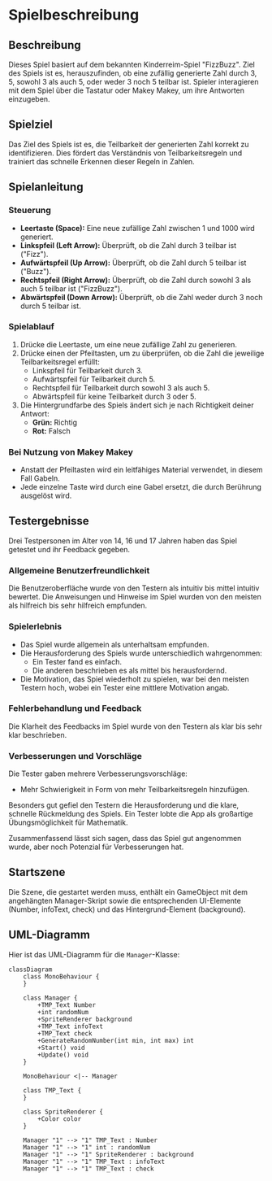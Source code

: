 
# Spielbeschreibung

## Beschreibung
Dieses Spiel basiert auf dem bekannten Kinderreim-Spiel "FizzBuzz". Ziel des Spiels ist es, herauszufinden, ob eine zufällig generierte Zahl durch 3, 5, sowohl 3 als auch 5, oder weder 3 noch 5 teilbar ist. Spieler interagieren mit dem Spiel über die Tastatur oder Makey Makey, um ihre Antworten einzugeben.

## Spielziel
Das Ziel des Spiels ist es, die Teilbarkeit der generierten Zahl korrekt zu identifizieren. Dies fördert das Verständnis von Teilbarkeitsregeln und trainiert das schnelle Erkennen dieser Regeln in Zahlen.

## Spielanleitung

### Steuerung
- **Leertaste (Space):** Eine neue zufällige Zahl zwischen 1 und 1000 wird generiert.
- **Linkspfeil (Left Arrow):** Überprüft, ob die Zahl durch 3 teilbar ist ("Fizz").
- **Aufwärtspfeil (Up Arrow):** Überprüft, ob die Zahl durch 5 teilbar ist ("Buzz").
- **Rechtspfeil (Right Arrow):** Überprüft, ob die Zahl durch sowohl 3 als auch 5 teilbar ist ("FizzBuzz").
- **Abwärtspfeil (Down Arrow):** Überprüft, ob die Zahl weder durch 3 noch durch 5 teilbar ist.

### Spielablauf
1. Drücke die Leertaste, um eine neue zufällige Zahl zu generieren.
2. Drücke einen der Pfeiltasten, um zu überprüfen, ob die Zahl die jeweilige Teilbarkeitsregel erfüllt:
   - Linkspfeil für Teilbarkeit durch 3.
   - Aufwärtspfeil für Teilbarkeit durch 5.
   - Rechtspfeil für Teilbarkeit durch sowohl 3 als auch 5.
   - Abwärtspfeil für keine Teilbarkeit durch 3 oder 5.
3. Die Hintergrundfarbe des Spiels ändert sich je nach Richtigkeit deiner Antwort:
   - **Grün:** Richtig
   - **Rot:** Falsch

### Bei Nutzung von Makey Makey
- Anstatt der Pfeiltasten wird ein leitfähiges Material verwendet, in diesem Fall Gabeln.
- Jede einzelne Taste wird durch eine Gabel ersetzt, die durch Berührung ausgelöst wird.

## Testergebnisse
Drei Testpersonen im Alter von 14, 16 und 17 Jahren haben das Spiel getestet und ihr Feedback gegeben.

### Allgemeine Benutzerfreundlichkeit
Die Benutzeroberfläche wurde von den Testern als intuitiv bis mittel intuitiv bewertet. Die Anweisungen und Hinweise im Spiel wurden von den meisten als hilfreich bis sehr hilfreich empfunden.

### Spielerlebnis
- Das Spiel wurde allgemein als unterhaltsam empfunden.
- Die Herausforderung des Spiels wurde unterschiedlich wahrgenommen:
  - Ein Tester fand es einfach.
  - Die anderen beschrieben es als mittel bis herausfordernd.
- Die Motivation, das Spiel wiederholt zu spielen, war bei den meisten Testern hoch, wobei ein Tester eine mittlere Motivation angab.

### Fehlerbehandlung und Feedback
Die Klarheit des Feedbacks im Spiel wurde von den Testern als klar bis sehr klar beschrieben.

### Verbesserungen und Vorschläge
Die Tester gaben mehrere Verbesserungsvorschläge:
- Mehr Schwierigkeit in Form von mehr Teilbarkeitsregeln hinzufügen.

Besonders gut gefiel den Testern die Herausforderung und die klare, schnelle Rückmeldung des Spiels. Ein Tester lobte die App als großartige Übungsmöglichkeit für Mathematik.

Zusammenfassend lässt sich sagen, dass das Spiel gut angenommen wurde, aber noch Potenzial für Verbesserungen hat.

## Startszene
Die Szene, die gestartet werden muss, enthält ein GameObject mit dem angehängten Manager-Skript sowie die entsprechenden UI-Elemente (Number, infoText, check) und das Hintergrund-Element (background).

## UML-Diagramm
Hier ist das UML-Diagramm für die `Manager`-Klasse:

```mermaid
classDiagram
    class MonoBehaviour {
    }

    class Manager {
        +TMP_Text Number
        +int randomNum
        +SpriteRenderer background
        +TMP_Text infoText
        +TMP_Text check
        +GenerateRandomNumber(int min, int max) int
        +Start() void
        +Update() void
    }

    MonoBehaviour <|-- Manager

    class TMP_Text {
    }

    class SpriteRenderer {
        +Color color
    }

    Manager "1" --> "1" TMP_Text : Number
    Manager "1" --> "1" int : randomNum
    Manager "1" --> "1" SpriteRenderer : background
    Manager "1" --> "1" TMP_Text : infoText
    Manager "1" --> "1" TMP_Text : check

